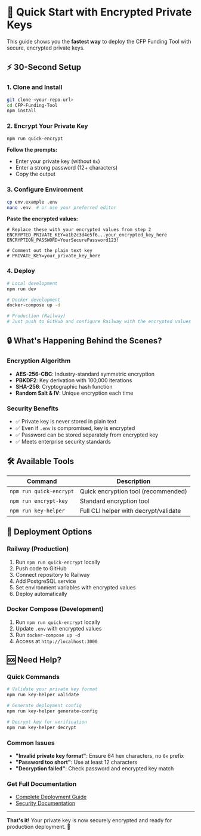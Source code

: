# 🚀 Quick Start with Encrypted Private Keys

This guide shows you the **fastest way** to deploy the CFP Funding Tool with secure, encrypted private keys.

## ⚡ 30-Second Setup

### 1. Clone and Install
```bash
git clone <your-repo-url>
cd CFP-Funding-Tool
npm install
```

### 2. Encrypt Your Private Key
```bash
npm run quick-encrypt
```

**Follow the prompts:**
- Enter your private key (without `0x`)
- Enter a strong password (12+ characters)
- Copy the output

### 3. Configure Environment
```bash
cp env.example .env
nano .env  # or use your preferred editor
```

**Paste the encrypted values:**
```env
# Replace these with your encrypted values from step 2
ENCRYPTED_PRIVATE_KEY=a1b2c3d4e5f6...your_encrypted_key_here
ENCRYPTION_PASSWORD=YourSecurePassword123!

# Comment out the plain text key
# PRIVATE_KEY=your_private_key_here
```

### 4. Deploy
```bash
# Local development
npm run dev

# Docker development
docker-compose up -d

# Production (Railway)
# Just push to GitHub and configure Railway with the encrypted values
```

## 🔒 What's Happening Behind the Scenes?

### Encryption Algorithm
- **AES-256-CBC**: Industry-standard symmetric encryption
- **PBKDF2**: Key derivation with 100,000 iterations
- **SHA-256**: Cryptographic hash function
- **Random Salt & IV**: Unique encryption each time

### Security Benefits
- ✅ Private key is never stored in plain text
- ✅ Even if `.env` is compromised, key is encrypted
- ✅ Password can be stored separately from encrypted key
- ✅ Meets enterprise security standards

## 🛠️ Available Tools

| Command | Description |
|---------|-------------|
| `npm run quick-encrypt` | Quick encryption tool (recommended) |
| `npm run encrypt-key` | Standard encryption tool |
| `npm run key-helper` | Full CLI helper with decrypt/validate |

## 🚀 Deployment Options

### Railway (Production)
1. Run `npm run quick-encrypt` locally
2. Push code to GitHub
3. Connect repository to Railway
4. Add PostgreSQL service
5. Set environment variables with encrypted values
6. Deploy automatically

### Docker Compose (Development)
1. Run `npm run quick-encrypt` locally
2. Update `.env` with encrypted values
3. Run `docker-compose up -d`
4. Access at `http://localhost:3000`

## 🆘 Need Help?

### Quick Commands
```bash
# Validate your private key format
npm run key-helper validate

# Generate deployment config
npm run key-helper generate-config

# Decrypt key for verification
npm run key-helper decrypt
```

### Common Issues
- **"Invalid private key format"**: Ensure 64 hex characters, no `0x` prefix
- **"Password too short"**: Use at least 12 characters
- **"Decryption failed"**: Check password and encrypted key match

### Get Full Documentation
- [Complete Deployment Guide](docs/deployment.md)
- [Security Documentation](docs/security.md)

---

**That's it!** Your private key is now securely encrypted and ready for production deployment. 🎉
